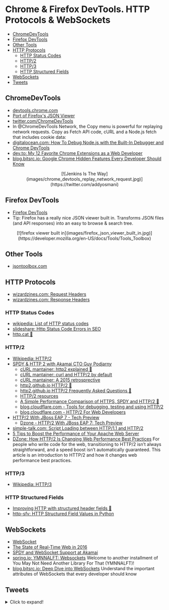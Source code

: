 # Chrome & Firefox DevTools. HTTP Protocols & WebSockets
- [ChromeDevTools](#chromedevtools)
- [Firefox DevTools](#firefox-devtools)
- [Other Tools](#other-tools)
- [HTTP Protocols](#http-protocols)
	- [HTTP Status Codes](#http-status-codes)
	- [HTTP/2](#http2)
	- [HTTP/3](#http3)
	- [HTTP Structured Fields](#http-structured-fields)
- [WebSockets](#websockets)
- [Tweets](#tweets)

## ChromeDevTools
- [devtools.chrome.com](https://devtools.chrome.com)
- [Port of Firefox's JSON Viewer](https://chrome.google.com/webstore/detail/json-viewer/efknglbfhoddmmfabeihlemgekhhnabb)
- [twitter.com/ChromeDevTools](https://twitter.com/ChromeDevTools)
- In @ChromeDevTools Network, the Copy menu is powerful for replaying network requests. Copy as Fetch API code, cURL and a Node.js fetch that includes cookie data:
- [digitalocean.com: How To Debug Node.js with the Built-In Debugger and Chrome DevTools](https://www.digitalocean.com/community/tutorials/how-to-debug-node-js-with-the-built-in-debugger-and-chrome-devtools)
- [dev.to: My 12 Favorite Chrome Extensions as a Web Developer](https://dev.to/otomer/my-12-favorite-chrome-extensions-as-a-web-developer-56eg)
- [blog.bitsrc.io: Google Chrome Hidden Features Every Developer Should Know](https://blog.bitsrc.io/google-chrome-experimental-features-for-developers-a9a7cc9d1b30)

<center>
[![Jenkins Is The Way](images/chrome_devtools_replay_network_request.jpg)](https://twitter.com/addyosmani) 
</center>

## Firefox DevTools
- [Firefox DevTools](https://developer.mozilla.org/en-US/docs/Tools/Tools_Toolbox)
- Tip: Firefox has a really nice JSON viewer built in. Transforms JSON files (and API responses) into an easy to browse & search tree.

<center>
[![firefox viewer built in](images/firefox_json_viewer_built_in.jpg)](https://developer.mozilla.org/en-US/docs/Tools/Tools_Toolbox)
</center>

## Other Tools
- [jsontoolbox.com](https://jsontoolbox.com/)

## HTTP Protocols
- [wizardzines.com: Request Headers](https://wizardzines.com/comics/request-headers/)
- [wizardzines.com: Response Headers](https://wizardzines.com/comics/response-headers/)

### HTTP Status Codes
- [wikipedia: List of HTTP status codes](https://en.wikipedia.org/wiki/List_of_HTTP_status_codes)
- [slideshare: Http Status Code Errors in SEO](http://www.slideshare.net/AdelaRoger/http-status-code-errors-in-seo)
- [http.cat 🌟](https://http.cat) 

### HTTP/2
- [Wikipedia: HTTP/2](https://en.wikipedia.org/wiki/HTTP/2)
- [SPDY & HTTP 2 with Akamai CTO Guy Podjarny](https://www.youtube.com/watch?v=WkLBrHW4NhQ)
	- [cURL mantainer: http2 explained 🌟](http://http2-explained.haxx.se/)
	- [cURL mantainer: curl and HTTP/2 by default](http://daniel.haxx.se/blog/2015/12/14/curl-and-http2-by-default/)
	- [cURL mantainer: A 2015 retrosprective](http://daniel.haxx.se/blog/2015/12/20/a-2015-retrospective/)
	- [http2.github.io HTTP/2 🌟](https://http2.github.io)
	- [http2.github.io HTTP/2 Frequently Asked Questions 🌟](https://http2.github.io/faq/)
	- [HTTP/2 resources](https://pinboard.in/u:rmurphey/t:http2/)
	- [A Simple Performance Comparison of HTTPS, SPDY and HTTP/2 🌟](https://blog.httpwatch.com/2015/01/16/a-simple-performance-comparison-of-https-spdy-and-http2/comment-page-1/)
	- [blog.cloudflare.com - Tools for debugging, testing and using HTTP/2](https://blog.cloudflare.com/tools-for-debugging-testing-and-using-http-2/)
	- [blog.cloudflare.com - HTTP/2 For Web Developers](https://blog.cloudflare.com/http-2-for-web-developers/)
- [HTTP/2 With JBoss EAP 7 - Tech Preview](http://blog.eisele.net/2015/11/http2-with-jboss-eap-7.html)
	- [Dzone - HTTP/2 With JBoss EAP 7: Tech Preview](https://dzone.com/articles/http2-with-jboss-eap-7-tech-preview)
- [simple-talk.com: Script Loading between HTTP/1.1 and HTTP/2](https://www.simple-talk.com/dotnet/asp.net/script-loading-between-http1.1-and-http2/)
- [5 Tips to Boost the Performance of Your Apache Web Server](http://www.tecmint.com/apache-performance-tuning/)
- [DZone: How HTTP/2 Is Changing Web Performance Best Practices](https://dzone.com/articles/how-http2-is-changing-web-performance-best-practic-2) For people who write code for the web, transitioning to HTTP/2 isn’t always straightforward, and a speed boost isn’t automatically guaranteed. This article is an introduction to HTTP/2 and how it changes web performance best practices.

### HTTP/3
- [Wikipedia: HTTP/3](https://en.wikipedia.org/wiki/HTTP/3)

### HTTP Structured Fields
- [Improving HTTP with structured header fields 🌟](https://www.fastly.com/blog/improve-http-structured-headers)
- [http-sfv: HTTP Structured Field Values in Python](https://pypi.org/project/http-sfv/)

## WebSockets
- [WebSocket](https://en.wikipedia.org/wiki/WebSocket)
- [The State of Real-Time Web in 2016](https://banksco.de/p/state-of-realtime-web-2016.html)
- [SPDY and WebSocket Support at Akamai](https://blogs.akamai.com/2012/07/spdy-and-websocket-support-at-akamai.html)
- [spring.io: YMNNALFT: Websockets](https://spring.io/blog/2021/01/25/ymnnalft-websockets) Welcome to another installment of You May Not Need Another Library For That (YMNNALFT)! 
- [blog.bitsrc.io: Deep Dive into WebSockets](https://blog.bitsrc.io/deep-dive-into-websockets-e6c4c7622423) Understand the important attributes of WebSockets that every developer should know

## Tweets
<details>
  <summary>Click to expand!</summary>

<center>
<iframe src="https://www.youtube.com/embed/WkLBrHW4NhQ" frameborder="0" allow="accelerometer; autoplay; encrypted-media; gyroscope; picture-in-picture" allowfullscreen></iframe>

<iframe src="https://www.youtube.com/embed/yGTtzcfHcdo" frameborder="0" allow="accelerometer; autoplay; encrypted-media; gyroscope; picture-in-picture" allowfullscreen></iframe>

<blockquote class="twitter-tweet"><p lang="en" dir="ltr">❤️ the Performance Monitor in <a href="https://twitter.com/ChromeDevTools?ref_src=twsrc%5Etfw">@ChromeDevTools</a>. Gives you a real-time view of CPU use, JS heap size, JS event listeners, style recalcs &amp; more: <a href="https://t.co/tc6CyTya3O">https://t.co/tc6CyTya3O</a> <a href="https://t.co/BWSi8klGkE">pic.twitter.com/BWSi8klGkE</a></p>&mdash; Addy Osmani (@addyosmani) <a href="https://twitter.com/addyosmani/status/1280403679380561920?ref_src=twsrc%5Etfw">July 7, 2020</a></blockquote> <script async src="https://platform.twitter.com/widgets.js" charset="utf-8"></script>

<blockquote class="twitter-tweet"><p lang="en" dir="ltr">8 Google extensions every developer must use<br><br>A thread 🧵🧵</p>&mdash; Meet Jain🦅 (@meetjain74) <a href="https://twitter.com/meetjain74/status/1434406944932982793?ref_src=twsrc%5Etfw">September 5, 2021</a></blockquote> <script async src="https://platform.twitter.com/widgets.js" charset="utf-8"></script>

<blockquote class="twitter-tweet"><p lang="en" dir="ltr">💡 Web Development tip<br><br>You can restart Chrome from the address bar by typing: chrome://restart <a href="https://t.co/0jbVoHwS1z">pic.twitter.com/0jbVoHwS1z</a></p>&mdash; Csaba Kissi ⚡ (@csaba_kissi) <a href="https://twitter.com/csaba_kissi/status/1457291401197199367?ref_src=twsrc%5Etfw">November 7, 2021</a></blockquote> <script async src="https://platform.twitter.com/widgets.js" charset="utf-8"></script>
</center>
</details>
